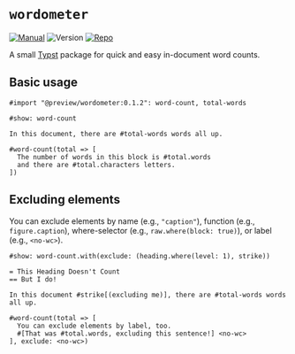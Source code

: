 # `wordometer`

[![Manual](https://img.shields.io/badge/docs-manual.pdf-green)](docs/manual.pdf)
![Version](https://img.shields.io/badge/dynamic/toml?url=https%3A%2F%2Fgithub.com%2FJollywatt%2Ftypst-wordometer%2Fraw%2Fmaster%2Ftypst.toml&query=package.version&label=latest%20version)
[![Repo](https://img.shields.io/badge/GitHub-repo-blue)](https://github.com/Jollywatt/typst-wordometer)




A small [Typst]("https://typst.app/") package for quick and easy in-document word counts.


## Basic usage

```typ
#import "@preview/wordometer:0.1.2": word-count, total-words

#show: word-count

In this document, there are #total-words words all up.

#word-count(total => [
  The number of words in this block is #total.words
  and there are #total.characters letters.
])
```

## Excluding elements

You can exclude elements by name (e.g., `"caption"`), function (e.g., `figure.caption`), where-selector (e.g., `raw.where(block: true)`), or label (e.g., `<no-wc>`).


```typ
#show: word-count.with(exclude: (heading.where(level: 1), strike))

= This Heading Doesn't Count
== But I do!

In this document #strike[(excluding me)], there are #total-words words all up.

#word-count(total => [
  You can exclude elements by label, too.
  #[That was #total.words, excluding this sentence!] <no-wc>
], exclude: <no-wc>)
```


